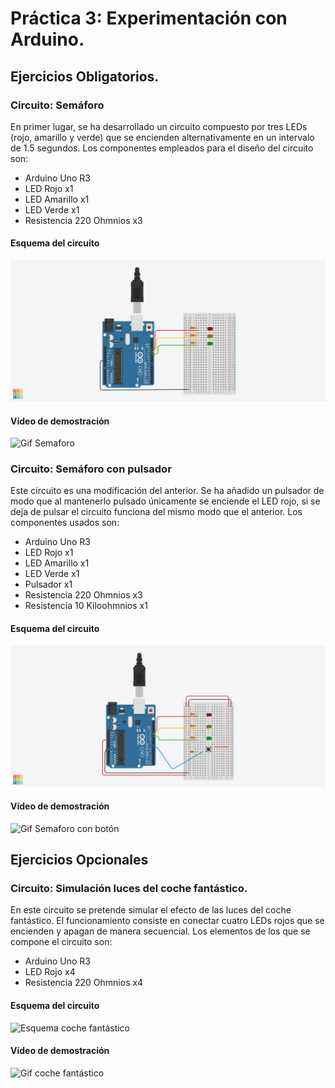 # Práctica 3: Experimentación con Arduino.
## Ejercicios Obligatorios.
### Circuito: Semáforo

En primer lugar, se ha desarrollado un circuito compuesto por tres LEDs (rojo, amarillo y verde) que se encienden alternativamente
en un intervalo de 1.5 segundos. Los componentes empleados para el diseño del circuito son:
- Arduino Uno R3
- LED Rojo x1
- LED Amarillo x1
- LED Verde x1
- Resistencia 220 Ohmnios x3

#### Esquema del circuito

![Esquema Semaforo](https://github.com/mnc99/PDIH/blob/main/P3/Screenshots/semaphore_esquema.png?raw=true)

#### Vídeo de demostración


![Gif Semaforo](https://github.com/mnc99/PDIH/blob/main/P3/Videos_Fotos_Circuitos/semaphore.gif?raw=true)

### Circuito: Semáforo con pulsador

Este circuito es una modificación del anterior. Se ha añadido un pulsador de modo que al mantenerlo pulsado únicamente se
enciende el LED rojo, si se deja de pulsar el circuito funciona del mismo modo que el anterior. Los componentes usados son:
- Arduino Uno R3
- LED Rojo x1
- LED Amarillo x1
- LED Verde x1
- Pulsador x1
- Resistencia 220 Ohmnios x3
- Resistencia 10 Kiloohmnios x1

#### Esquema del circuito

![Esquema Semaforo con botón](https://github.com/mnc99/PDIH/blob/main/P3/Screenshots/semaphore_with_button_esquema.png?raw=true)

#### Vídeo de demostración


![Gif Semaforo con botón](https://github.com/mnc99/PDIH/blob/main/P3/Videos_Fotos_Circuitos/semaphore_with_button.gif?raw=true)

## Ejercicios Opcionales
### Circuito: Simulación luces del coche fantástico.

En este circuito se pretende simular el efecto de las luces del coche fantástico. El funcionamiento consiste en conectar cuatro
LEDs rojos que se encienden y apagan de manera secuencial. Los elementos de los que se compone el circuito son:
- Arduino Uno R3
- LED Rojo x4
- Resistencia 220 Ohmnios x4

#### Esquema del circuito

![Esquema coche fantástico](https://github.com/mnc99/PDIH/blob/main/P3/Screenshots/coche_fantástico_luces_esquema.png?raw=true)

#### Vídeo de demostración

![Gif coche fantástico](https://github.com/mnc99/PDIH/blob/main/P3/Videos_Fotos_Circuitos/coche_fantastico.gif?raw=true)
